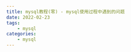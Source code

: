 ```yaml
---
title: mysql教程(零) - mysql使用过程中遇到的问题
date: 2022-02-23
tags:
    - mysql
categories:
    - mysql
---
```



